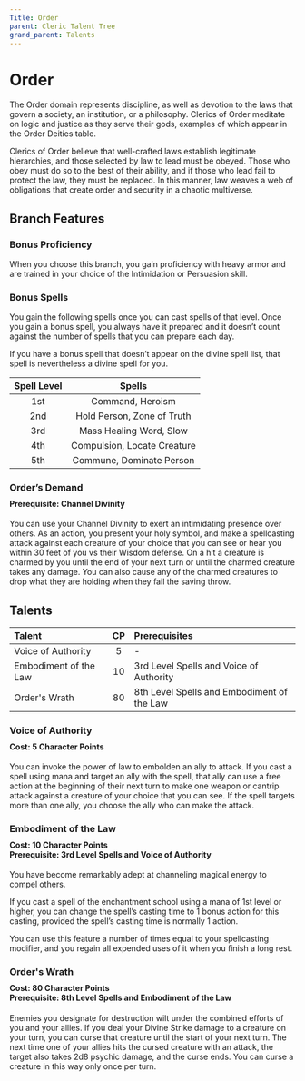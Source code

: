 ```yaml
---
Title: Order
parent: Cleric Talent Tree
grand_parent: Talents
---
```

 
# Order
The Order domain represents discipline, as well as devotion to the laws that govern a society, an institution, or a philosophy. Clerics of Order meditate on logic and justice as they serve their gods, examples of which appear in the Order Deities table.

Clerics of Order believe that well-crafted laws establish legitimate hierarchies, and those selected by law to lead must be obeyed. Those who obey must do so to the best of their ability, and if those who lead fail to protect the law, they must be replaced. In this manner, law weaves a web of obligations that create order and security in a chaotic multiverse.

## Branch Features
 
### Bonus Proficiency
When you choose this branch, you gain proficiency with heavy armor and are trained in your choice of the Intimidation or Persuasion skill.

### Bonus Spells
You gain the following spells once you can cast spells of that level. Once you gain a bonus spell, you always have it prepared and it doesn’t count against the number of spells that you can prepare each day.
 
If you have a bonus spell that doesn’t appear on the divine spell list, that spell is nevertheless a divine spell for you.
 
| Spell Level | Spells |
|:-----------:|:------:|
| 1st | Command, Heroism |
| 2nd | Hold Person, Zone of Truth | 
| 3rd | Mass Healing Word, Slow | 
| 4th | Compulsion, Locate Creature | 
| 5th | Commune, Dominate Person | 

### Order’s Demand

<div style="margin-top:-10px;"></div>
 
#### **Prerequisite:** Channel Divinity
You can use your Channel Divinity to exert an intimidating presence over others. As an action, you present your holy symbol, and make a spellcasting attack against each creature of your choice that you can see or hear you within 30 feet of you vs their Wisdom defense. On a hit a creature is charmed by you until the end of your next turn or until the charmed creature takes any damage. You can also cause any of the charmed creatures to drop what they are holding when they fail the saving throw.

## Talents
 
| Talent | CP | Prerequisites |
|:-------|:--:|:--------------|
| Voice of Authority    | 5  | - |  
| Embodiment of the Law | 10 | 3rd Level Spells and Voice of Authority |  
| Order's Wrath         | 80 | 8th Level Spells and Embodiment of the Law |  

### Voice of Authority 
 
<div style="margin-top:-10px;"></div>
 
#### **Cost:** 5 Character Points
You can invoke the power of law to embolden an ally to attack. If you cast a spell using mana and target an ally with the spell, that ally can use a free action at the beginning of their next turn to make one weapon or cantrip attack against a creature of your choice that you can see. If the spell targets more than one ally, you choose the ally who can make the attack.

### Embodiment of the Law 
 
<div style="margin-top:-10px;"></div>
 
#### **Cost:** 10 Character Points<br>**Prerequisite:** 3rd Level Spells and  Voice of Authority 
You have become remarkably adept at channeling magical energy to compel others.

If you cast a spell of the enchantment school using a mana of 1st level or higher, you can change the spell’s casting time to 1 bonus action for this casting, provided the spell’s casting time is normally 1 action.

You can use this feature a number of times equal to your spellcasting modifier, and you regain all expended uses of it when you finish a long rest.

### Order's Wrath
 
<div style="margin-top:-10px;"></div>
 
#### **Cost:** 80 Character Points<br>**Prerequisite:** 8th Level Spells and Embodiment of the Law 
Enemies you designate for destruction wilt under the combined efforts of you and your allies. If you deal your Divine Strike damage to a creature on your turn, you can curse that creature until the start of your next turn. The next time one of your allies hits the cursed creature with an attack, the target also takes 2d8 psychic damage, and the curse ends. You can curse a creature in this way only once per turn.
